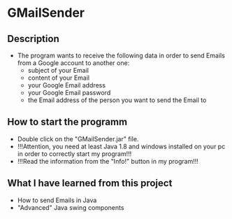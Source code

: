# GMailSender

## Description

- The program wants to receive the following data in order to send Emails from a Google account to another one:
  - subject of your Email
  - content of your Email
  - your Google Email address
  - your Google Email password
  - the Email address of the person you want to send the Email to

## How to start the programm

- Double click on the "GMailSender.jar" file.
- !!!Attention, you need at least Java 1.8 and windows installed on your pc in order to correctly start my program!!!
- !!!Read the information from the "Info!" button in my program!!!

## What I have learned from this project

- How to send Emails in Java
- "Advanced" Java swing components
